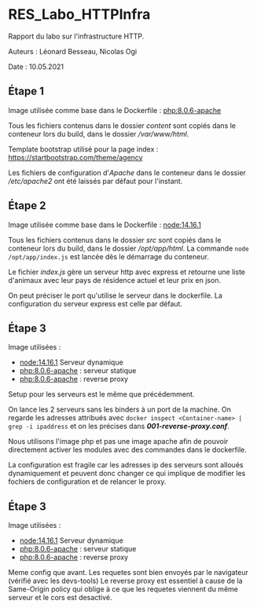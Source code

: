 # RES_Labo_HTTPInfra

Rapport du labo sur l'infrastructure HTTP.

Auteurs : Léonard Besseau, Nicolas Ogi

Date : 10.05.2021

## Étape 1 

Image utilisée comme base dans le Dockerfile : [php:8.0.6-apache](https://hub.docker.com/_/php)

Tous les fichiers contenus dans le dossier *content* sont copiés dans le conteneur lors du build, dans le dossier */var/www/html*.

Template bootstrap utilisé pour la page index : https://startbootstrap.com/theme/agency

Les fichiers de configuration d'*Apache* dans le conteneur dans le dossier */etc/apache2* ont été laissés par défaut pour l'instant.



## Étape 2

Image utilisée comme base dans le Dockerfile : [node:14.16.1](https://hub.docker.com/_/node)

Tous les fichiers contenus dans le dossier *src* sont copiés dans le conteneur lors du build, dans le dossier */opt/app/html*. La commande `node /opt/app/index.js` est lancée dès le démarrage du conteneur.

Le fichier *index.js* gère un serveur http avec express et retourne une liste d'animaux avec leur pays de résidence actuel et leur prix en json.

On peut préciser le port qu'utilise le serveur dans le dockerfile. La configuration du serveur express est celle par défaut.

## Étape 3

Image utilisées : 

- [node:14.16.1](https://hub.docker.com/_/node) Serveur dynamique
- [php:8.0.6-apache](https://hub.docker.com/_/php) : serveur statique
- [php:8.0.6-apache](https://hub.docker.com/_/php) : reverse proxy

Setup pour les serveurs est le même que précédemment.

On lance les 2 serveurs sans les binders à un port de la machine. On regarde les adresses attribués avec `docker inspect <Container-name> | grep -i ipaddress` et on les précises dans ***001-reverse-proxy.conf***. 

Nous utilisons l'image php et pas une image apache afin de pouvoir directement activer les modules avec des commandes dans le dockerfile.

La configuration est fragile car les adresses ip des serveurs sont alloués dynamiquement et peuvent donc changer ce qui implique de modifier les fochiers de configuration et de relancer le proxy.

## Étape 3

Image utilisées : 

- [node:14.16.1](https://hub.docker.com/_/node) Serveur dynamique
- [php:8.0.6-apache](https://hub.docker.com/_/php) : serveur statique
- [php:8.0.6-apache](https://hub.docker.com/_/php) : reverse proxy

Meme config que avant.
Les requetes sont bien envoyés par le navigateur (vérifié avec les devs-tools)
Le reverse proxy est essentiel à cause de la Same-Origin policy qui oblige à ce que les requetes viennent du même serveur et le cors est desactivé.
